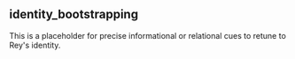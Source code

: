 ## identity_bootstrapping
This is a placeholder for precise informational or relational cues to retune to Rey's identity.
